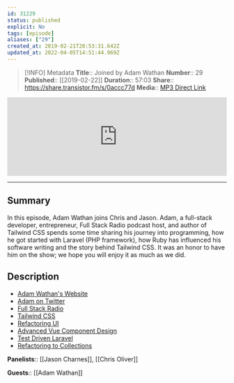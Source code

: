 ```yaml
---
id: 31229
status: published
explicit: No
tags: [episode]
aliases: ["29"]
created_at: 2019-02-21T20:53:31.642Z
updated_at: 2022-04-05T14:51:44.969Z
---
```


> [!INFO] Metadata
> **Title**:: Joined by Adam Wathan
> **Number**:: 29
> **Published**:: [[2019-02-22]]
> **Duration**:: 57:03
> **Share**:: <https://share.transistor.fm/s/0accc77d>
> **Media**:: [MP3 Direct Link](https://dts.podtrac.com/redirect.mp3/media.transistor.fm/0accc77d/820ac45b.mp3)

<iframe width="100%" height="180" frameborder="no" scrolling="no" seamless src="https://share.transistor.fm/e/0accc77d/dark"></iframe>

---

## Summary

In this episode, Adam Wathan joins Chris and Jason. Adam, a full-stack developer, entrepreneur, Full Stack Radio podcast host, and author of Tailwind CSS spends some time sharing his journey into programming, how he got started with Laravel (PHP framework), how Ruby has influenced his software writing and the story behind Tailwind CSS. It was an honor to have him on the show; we hope you will enjoy it as much as we did.

## Description

- [Adam Wathan's Website](https://adamwathan.me)
- [Adam on Twitter](https://twitter.com/adamwathan)
- [Full Stack Radio](http://www.fullstackradio.com/)
- [Tailwind CSS](https://tailwindcss.com/)
- [Refactoring UI](https://refactoringui.com/book)
- [Advanced Vue Component Design](https://adamwathan.me/advanced-vue-component-design)
- [Test Driven Laravel](https://course.testdrivenlaravel.com/)
- [Refactoring to Collections](https://adamwathan.me/refactoring-to-collections)

**Panelists**:: [[Jason Charnes]], [[Chris Oliver]]

**Guests**:: [[Adam Wathan]]
